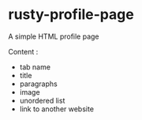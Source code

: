 # rusty-profile-page
A simple HTML profile page

Content :
- tab name
- title
- paragraphs
- image
- unordered list
- link to another website
